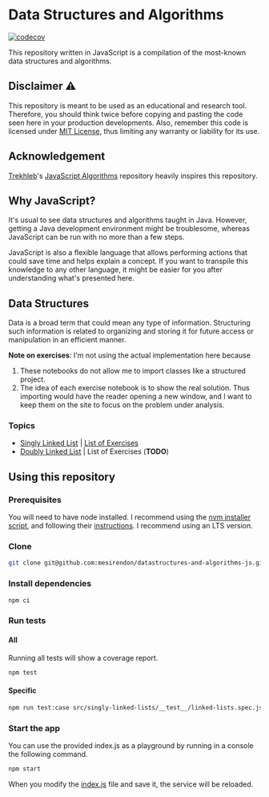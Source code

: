 # Data Structures and Algorithms
[![codecov](https://codecov.io/gh/mesirendon/datastructures-and-algorithms-js/branch/main/graph/badge.svg?token=G7ACV97AFD)](https://codecov.io/gh/mesirendon/datastructures-and-algorithms-js)

This repository written in JavaScript is a compilation of the most-known data structures and algorithms.

## Disclaimer ⚠️
This repository is meant to be used as an educational and research tool. Therefore, you should think twice before copying and pasting the code seen here in your production developments. Also, remember this code is licensed under [MIT License](LICENSE), thus limiting any warranty or liability for its use.

## Acknowledgement
[Trekhleb](https://github.com/trekhleb)'s [JavaScript Algorithms](https://github.com/trekhleb/javascript-algorithms) repository heavily inspires this repository.

## Why JavaScript?
It's usual to see data structures and algorithms taught in Java. However, getting a Java development environment might be troublesome, whereas JavaScript can be run with no more than a few steps.

JavaScript is also a flexible language that allows performing actions that could save time and helps explain a concept. If you want to transpile this knowledge to any other language, it might be easier for you after understanding what's presented here.

## Data Structures
Data is a broad term that could mean any type of information. Structuring such information is related to organizing and storing it for future access or manipulation in an efficient manner.

**Note on exercises**: I'm not using the actual implementation here because
1. These notebooks do not allow me to import classes like a structured project.
2. The idea of each exercise notebook is to show the real solution. Thus importing would have the reader opening a new window, and I want to keep them on the site to focus on the problem under analysis.

### Topics

* [Singly Linked List](src/singly-linked-lists/Linked%20Lists.ipynb) | [List of Exercises](src/singly-linked-lists/exercises/README.md)
* [Doubly Linked List](src/doubly-linked-lists/Doubly%20Linked%20Lists.ipynb) | List of Exercises (**TODO**)

## Using this repository

### Prerequisites
You will need to have node installed. I recommend using the [nvm installer script](https://github.com/nvm-sh/nvm#install--update-script), and following their [instructions](https://github.com/nvm-sh/nvm#usage). I recommend using an LTS version.

### Clone
```bash
git clone git@github.com:mesirendon/datastructures-and-algorithms-js.git
```

### Install dependencies
```bash
npm ci
```

### Run tests

#### All
Running all tests will show a coverage report.
```bash
npm test
```

#### Specific
```bash
npm run test:case src/singly-linked-lists/__test__/linked-lists.spec.js
```

### Start the app
You can use the provided index.js as a playground by running in a console the following command.

```bash
npm start
```

When you modify the [index.js](index.js) file and save it, the service will be reloaded.